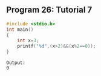 ## Program 26: Tutorial 7
```C
#include <stdio.h>
int main()
{
    int x=3;
    printf("%d",(x>2)&&(x%2==0));
}
```
```
Output:
0
```
